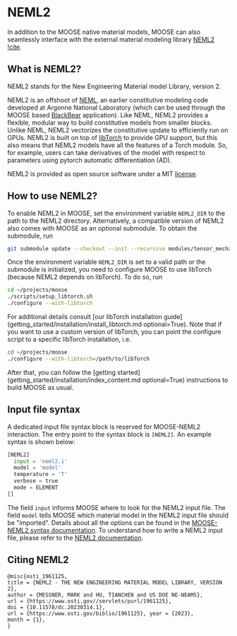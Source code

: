 # NEML2

In addition to the MOOSE native material models, MOOSE can also seamlessly interface with the external material modeling library [NEML2](https://github.com/reverendbedford/neml2) [!cite](neml2_anl_report).

## What is NEML2?

NEML2 stands for the New Engineering Material model Library, version 2.

NEML2 is an offshoot of [NEML](https://github.com/Argonne-National-Laboratory/neml),
an earlier constitutive modeling code developed at Argonne National Laboratory (which
can be used through the MOOSE based [BlackBear](https://github.com/idaholab/blackbear) application).
Like NEML, NEML2 provides a flexible, modular way to build constitutive models from smaller blocks.
Unlike NEML, NEML2 vectorizes the constitutive update to efficiently run on GPUs.  NEML2 is
built on top of [libTorch](https://pytorch.org/cppdocs/) to provide GPU support, but this also
means that NEML2 models have all the features of a Torch module.  So, for example, users can take
derivatives of the model with respect to parameters using pytorch automatic differentiation (AD).

NEML2 is provided as open source software under a MIT [license](https://raw.githubusercontent.com/reverendbedford/neml2/main/LICENSE).

## How to use NEML2?

To enable NEML2 in MOOSE, set the environment variable `NEML2_DIR` to the path to the NEML2 directory.
Alternatively, a compatible version of NEML2 also comes with MOOSE as an optional submodule. To obtain the submodule, run

```bash
git submodule update --checkout --init --recursive modules/tensor_mechanics/contrib/neml2
```

Once the environment variable `NEML2_DIR` is set to a valid path or the submodule is initialized,
you need to configure MOOSE to use libTorch (because NEML2 depends on libTorch). To do so, run

```bash
cd ~/projects/moose
./scripts/setup_libtorch.sh
./configure --with-libtorch
```

For additional details consult [our libTorch installation guide](getting_started/installation/install_libtorch.md optional=True).
Note that if you want to use a custom version of libTorch, you can point the configure script to a specific libTorch installation, i.e.

```bash
cd ~/projects/moose
./configure --with-libtorch=/path/to/libTorch
```

After that, you can follow the [getting started](getting_started/installation/index_content.md optional=True) instructions to build MOOSE as usual.

## Input file syntax

A dedicated input file syntax block is reserved for MOOSE-NEML2 interaction. The entry point to the syntax block is `[NEML2]`. An example syntax is shown below:

```python
[NEML2]
  input = 'neml2.i'
  model = 'model'
  temperature = 'T'
  verbose = true
  mode = ELEMENT
[]
```

The field `input` informs MOOSE where to look for the NEML2 input file. The field `model` tells MOOSE which material model in the NEML2 input file should be "imported". Details about all the options can be found in the [MOOSE-NEML2 syntax documentation](syntax/NEML2/index.md). To understand how to write a NEML2 input file, please refer to the [NEML2 documentation](https://reverendbedford.github.io/neml2/).

## Citing NEML2

```text
@misc{osti_1961125,
title = {NEML2 - THE NEW ENGINEERING MATERIAL MODEL LIBRARY, VERSION 2},
author = {MESSNER, MARK and HU, TIANCHEN and US DOE NE-NEAMS},
url = {https://www.osti.gov//servlets/purl/1961125},
doi = {10.11578/dc.20230314.1},
url = {https://www.osti.gov/biblio/1961125}, year = {2023},
month = {1},
}
```
